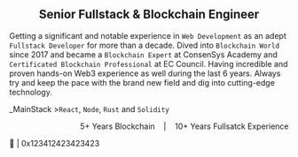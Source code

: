 <h2 align="center">Senior Fullstack & Blockchain Engineer</h2>

Getting a significant and notable experience in `Web Development` as an adept `Fullstack Developer` for more than a decade. Dived into `Blockchain World` since 2017 and became a `Blockchain Expert` at ConsenSys Academy and `Certificated Blockchain Professional` at EC Council. Having incredible and proven hands-on Web3 experience as well during the last 6 years. Always try and keep the pace with the brand new field and dig into cutting-edge technology.

_MainStack >`React`, `Node`, `Rust` and `Solidity`

<p align="right">5+ Years Blockchain &nbsp;&nbsp; | &nbsp;&nbsp; 10+ Years Fullsatck Experience</p>

🎁 | 0x123412423423423
